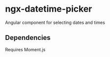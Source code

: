 # ngx-datetime-picker
Angular component for selecting dates and times

## Dependencies
Requires Moment.js
